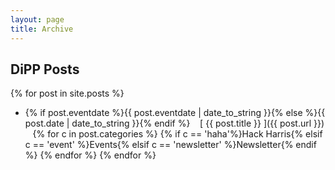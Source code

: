 ```yaml
---
layout: page
title: Archive
---
```


## DiPP Posts

{% for post in site.posts %}
  * {% if post.eventdate %}{{ post.eventdate | date_to_string }}{% else %}{{ post.date | date_to_string }}{% endif %} &nbsp;&nbsp; [ {{ post.title }} ]({{ post.url }}) &nbsp;&nbsp; {% for c in post.categories %}&nbsp;{% if c == 'haha'%}Hack Harris{% elsif c == 'event' %}Events{% elsif c == 'newsletter' %}Newsletter{% endif %}&nbsp;{% endfor %}
{% endfor %}
